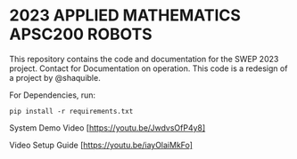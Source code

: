 # 2023 APPLIED MATHEMATICS APSC200 ROBOTS

This repository contains the code and documentation for the SWEP 2023 project. Contact for Documentation on operation. This code is a redesign of a project by @shaquible.

For Dependencies, run:
```
pip install -r requirements.txt
```

System Demo Video [https://youtu.be/JwdvsOfP4y8]

Video Setup Guide [https://youtu.be/iayOlaiMkFo]
